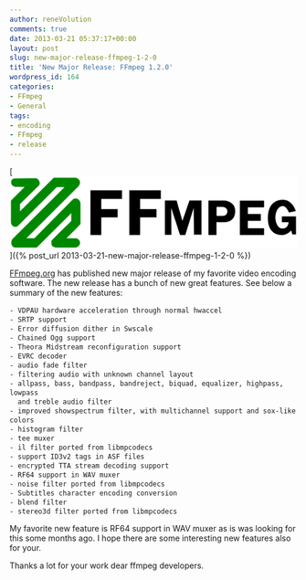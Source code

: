 ```yaml
---
author: reneVolution
comments: true
date: 2013-03-21 05:37:17+00:00
layout: post
slug: new-major-release-ffmpeg-1-2-0
title: 'New Major Release: FFmpeg 1.2.0'
wordpress_id: 164
categories:
- FFmpeg
- General
tags:
- encoding
- FFmpeg
- release
---
```


[![FFmpeg Logo](/images/FFmpeg-Logo.svg_.png)]({% post_url 2013-03-21-new-major-release-ffmpeg-1-2-0 %})

[FFmpeg.org](http://www.ffmpeg.org) has published new major release of my favorite video encoding software. The new release has a bunch of new great features. See below a summary of the new features:

    
    - VDPAU hardware acceleration through normal hwaccel
    - SRTP support
    - Error diffusion dither in Swscale
    - Chained Ogg support
    - Theora Midstream reconfiguration support
    - EVRC decoder
    - audio fade filter
    - filtering audio with unknown channel layout
    - allpass, bass, bandpass, bandreject, biquad, equalizer, highpass, lowpass
      and treble audio filter
    - improved showspectrum filter, with multichannel support and sox-like colors
    - histogram filter
    - tee muxer
    - il filter ported from libmpcodecs
    - support ID3v2 tags in ASF files
    - encrypted TTA stream decoding support
    - RF64 support in WAV muxer
    - noise filter ported from libmpcodecs
    - Subtitles character encoding conversion
    - blend filter
    - stereo3d filter ported from libmpcodecs


My favorite new feature is RF64 support in WAV muxer as is was looking for this some months ago. I hope there are some interesting new features also for your.

Thanks a lot for your work dear ffmpeg developers.
